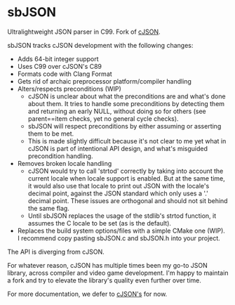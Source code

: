 # sbJSON

Ultralightweight JSON parser in C99. Fork of [cJSON](https://github.com/DaveGamble/cJSON).

sbJSON tracks cJSON development with the following changes:

- Adds 64-bit integer support
- Uses C99 over cJSON's C89
- Formats code with Clang Format
- Gets rid of archaic preprocessor platform/compiler handling
- Alters/respects preconditions (WIP)
	- cJSON is unclear about what the preconditions are and what's done about them. It tries to handle some preconditions by detecting them and returning an early NULL, without doing so for others (see parent==item checks, yet no general cycle checks).
	- sbJSON will respect preconditions by either assuming or asserting them to be met.
	- This is made slightly difficult because it's not clear to me yet what in cJSON is part of intentional API design, and what's misguided precondition handling.
- Removes broken locale handling
	- cJSON would try to call 'strtod' correctly by taking into account the current locale when locale support is enabled. But at the same time, it would also use that locale to print out JSON with the locale's decimal point, against the JSON standard which only uses a '.' decimal point. These issues are orthogonal and should not sit behind the same flag.
	- Until sbJSON replaces the usage of the stdlib's strtod function, it assumes the C locale to be set (as is the default).
- Replaces the build system options/files with a simple CMake one (WIP). I recommend copy pasting sbJSON.c and sbJSON.h into your project.

The API is diverging from cJSON.

For whatever reason, cJSON has multiple times been my go-to JSON library, across compiler and video game development. I'm happy to maintain a fork and try to elevate the library's quality even further over time.

For more documentation, we defer to [cJSON's](https://github.com/DaveGamble/cJSON) for now.
